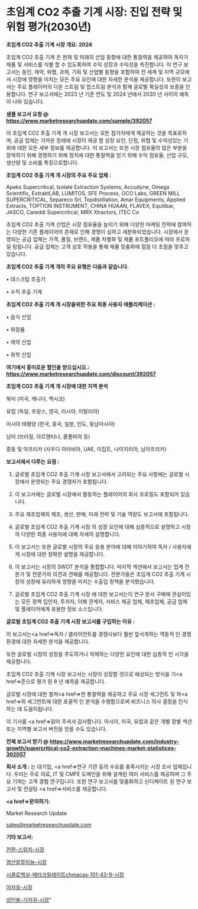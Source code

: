 # 초임계 CO2 추출 기계 시장: 진입 전략 및 위험 평가(2030년)

<strong>초임계 CO2 추출 기계 시장 개요: 2024</strong>

초임계 CO2 추출 기계 은 현재 및 미래의 산업 동향에 대한 통찰력을 제공하여 독자가 제품 및 서비스를 식별 할 수 있도록하여 수익 성장과 수익성을 촉진합니다. 이 연구 보고서는 동인, 제약, 위협, 과제, 기회 및 산업별 동향을 포함하여 전 세계 및 지역 규모에서 시장에 영향을 미치는 모든 주요 요인에 대한 자세한 분석을 제공합니다. 또한이 보고서는 주요 플레이어의 다운 스트림 및 업스트림 분석과 함께 글로벌 확실성과 보증을 인용합니다. 연구 보고서에는 2023 년 기준 연도 및 2024 년에서 2030 년 사이의 예측이 나와 있습니다.



<strong>샘플 보고서 요청 @ <a href=https://www.marketresearchupdate.com/sample/392057>https://www.marketresearchupdate.com/sample/392057</a></strong>

이 초임계 CO2 추출 기계 개 시장 보고서는 모든 참가자에게 제공하는 것을 목표로하며, 공급 업체는 가까운 장래에 시장이 제공 할 성장 요인, 단점, 위협 및 수익성있는 기회에 대한 모든 세부 정보를 제공합니다. 이 보고서는 또한 시장 점유율의 많은 부분을 장악하기 위해 경쟁하기 위해 정치에 대한 통찰력을 얻기 위해 수익 점유율, 산업 규모, 생산량 및 소비를 특징으로합니다.



<strong>초임계 CO2 추출 기계 개 시장의 주요 주요 업체 :</strong>

Apeks Supercritical, Isolate Extraction Systems, Accudyne, Omega Scientific, ExtraktLAB, LUMITOS, SFE Process, OCO Labs, GREEN MILL SUPERCRITICAL, Separeco Srl, Topdistillation, Amar Equipments, Applied Extracts, TOPTION INSTRUMENT, CHINA HUAAN, FLAVEX, Equilibar, JASCO, Careddi Supercritical, MRX Xtractors, ITEC Co

초임계 CO2 추출 기계 산업은 시장 점유율을 높이기 위해 다양한 마케팅 전략에 참여하는 다양한 기존 플레이어의 존재로 인해 경쟁이 심하고 세분화되었습니다. 시장에서 운영되는 공급 업체는 가격, 품질, 브랜드, 제품 차별화 및 제품 포트폴리오에 따라 프로파일 링됩니다. 공급 업체는 고객 상호 작용을 통해 제품 맞춤화에 점점 더 초점을 맞추고 있습니다.



<strong>초임계 CO2 추출 기계 개의 주요 유형은 다음과 같습니다.</strong>

• 데스크탑 추출기

• 수직 추출 기계



<strong>초임계 CO2 추출 기계 개 시장을위한 주요 최종 사용자 애플리케이션 :</strong>

• 음식 산업

• 화장품

• 제약 산업

• 화학 산업



<strong>여기에서 흥미로운 할인을 받으십시오.: <a href=https://www.marketresearchupdate.com/discount/392057>https://www.marketresearchupdate.com/discount/392057</a></strong>



<strong>초임계 CO2 추출 기계 개 시장에 대한 지역 분석</strong>

북미 (미국, 캐나다, 멕시코)

유럽 (독일, 프랑스, 영국, 러시아, 이탈리아)

아시아 태평양 (한국, 중국, 일본, 인도, 동남아시아)

남미 (브라질, 아르헨티나, 콜롬비아 등)

중동 및 아프리카 (사우디 아라비아, UAE, 이집트, 나이지리아, 남아프리카)



<strong>보고서에서 다루는 요점 :</strong>

1. 글로벌 초임계 CO2 추출 기계 시장 보고서에서 고려되는 주요 사항에는 글로벌 시장에서 운영되는 주요 경쟁자가 포함됩니다.

2. 이 보고서에는 글로벌 시장에서 활동하는 플레이어의 회사 프로필도 포함되어 있습니다.

3. 주요 제조업체의 제조, 생산, 판매, 미래 전략 및 기술 역량도 보고서에 포함됩니다.

4. 글로벌 초임계 CO2 추출 기계 시장 의 성장 요인에 대해 심층적으로 설명하고 시장의 다양한 최종 사용자에 대해 자세히 설명합니다.

5. 이 보고서는 또한 글로벌 시장의 주요 응용 분야에 대해 이야기하여 독자 / 사용자에게 시장에 대한 정확한 설명을 제공합니다.

6. 이 보고서는 시장의 SWOT 분석을 통합합니다. 마지막 섹션에서 보고서는 업계 전문가 및 전문가의 의견과 견해를 제공합니다. 전문가들은 초임계 CO2 추출 기계 시장의 성장에 유리하게 영향을 미치는 수출입 정책을 분석했습니다.

7. 글로벌 초임계 CO2 추출 기계 시장 에 대한 보고서는이 연구 문서 구매에 관심이있는 모든 정책 입안자, 투자자, 이해 관계자, 서비스 제공 업체, 제조업체, 공급 업체 및 플레이어에게 유용한 정보 소스입니다.



<strong>글로벌 초임계 CO2 추출 기계 시장 보고서를 구입하는 이유 :</strong>

이 보고서는<a href=>독자 / 클</a>라이언트를 경쟁사보다 훨씬 앞서게하는 역동적 인 경쟁 환경에 대한 자세한 분석을 제공합니다.

또한 글로벌 시장의 성장을 주도하거나 억제하는 다양한 요인에 대한 심층적 인 시각을 제공합니다.

초임계 CO2 추출 기계 시장 보고서는 시장이 성장할 것으로 예상되는 방식을 기<a href=>준으로</a> 평가 된 8 년 예측을 제공합니다.

글로벌 시장에 대한 철저<a href=>한 통찰력</a>을 제공하고 주요 시장 세그먼트 및 하<a href=>위 세그</a>먼트에 대한 포괄적 인 분석을 수행함으로써 비즈니스 의사 결정을 인식하는 데 도움이됩니다.

이 기사를 <a href=>읽어 주</a>셔서 감사합니다. 아시아, 미국, 유럽과 같은 개별 장별 섹션 또는 지역별 보고서 버전을 얻을 수도 있습니다.



<strong>전체 보고서 받기 @ <a href=https://www.marketresearchupdate.com/industry-growth/supercritical-co2-extraction-machines-market-statistices-392057>https://www.marketresearchupdate.com/industry-growth/supercritical-co2-extraction-machines-market-statistices-392057</a></strong>



<strong>회사 소개 :</strong>
는 대기업, <a href=>연구 기</a>관 등의 수요를 충족시키는 시장 조사 업체입니다. 우리는 주로 의료, IT 및 CMFE 도메인을 위해 설계된 여러 서비스를 제공하며 그 주요 기여는 고객 경험 연구입니다. 또한 연구 보고서를 맞춤화하고 신디케이트 된 연구 보고서 및 컨설팅 <a href=>서비</a>스를 제공합니다.



<strong><a href=>문의하기:</a></strong>

Market Research Update

sales@marketresearchupdate.com



<strong>기타 보고서:</strong>

<a href=https://www.linkedin.com/pulse/전환-스위치-시장-현재-및-미래-성장-2029-survey-savvy-insights-360-analysis/>전환-스위치-시장</a>

<a href=https://www.linkedin.com/pulse/염산알루미늄-시장-규모-및-성장-2023-trend-tracking-tips-360-analysis-qxggf/>염산알루미늄-시장</a>

<a href=https://www.linkedin.com/pulse/시클로헥실-메타크릴레이트chmacas-101-43-9-시장-세분화-연구-1dwmf/>시클로헥실-메타크릴레이트chmacas-101-43-9-시장</a>

<a href=https://www.linkedin.com/pulse/야자유-시장-동향-및-성장-전망-analytics-avenue-adventures-24-ana-e3ijf/>야자유-시장</a>

<a href=https://www.linkedin.com/pulse/성인용-기저귀-시장-동향-및-성장-전망-analytics-alchemy-360-analysis-rgobf/>성인용-기저귀-시장</a>"
